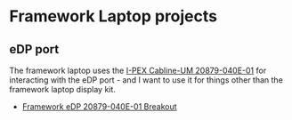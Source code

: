 # Framework Laptop projects

## eDP port

The framework laptop uses the [I-PEX Cabline-UM 20879-040E-01](https://www.i-pex.com/product/cabline-um)
for interacting with the eDP port - and I want to use it for things other than the framework laptop display kit.

* [Framework eDP 20879-040E-01 Breakout](./breakout/)
